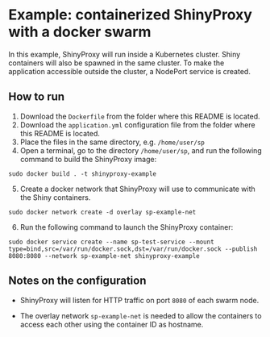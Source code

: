 # Example: containerized ShinyProxy with a docker swarm

In this example, ShinyProxy will run inside a Kubernetes cluster. Shiny containers will also be spawned
in the same cluster. To make the application accessible outside the cluster, a NodePort service is created.

## How to run

1. Download the `Dockerfile` from the folder where this README is located.
2. Download the `application.yml` configuration file from the folder where this README is located.
3. Place the files in the same directory, e.g. `/home/user/sp`
4. Open a terminal, go to the directory `/home/user/sp`, and run the following command to build the ShinyProxy image:

`sudo docker build . -t shinyproxy-example`

5. Create a docker network that ShinyProxy will use to communicate with the Shiny containers.

`sudo docker network create -d overlay sp-example-net`

6. Run the following command to launch the ShinyProxy container:

`sudo docker service create --name sp-test-service --mount type=bind,src=/var/run/docker.sock,dst=/var/run/docker.sock --publish 8080:8080 --network sp-example-net shinyproxy-example`

## Notes on the configuration

* ShinyProxy will listen for HTTP traffic on port `8080` of each swarm node.

* The overlay network `sp-example-net` is needed to allow the containers to access each other using
the container ID as hostname.